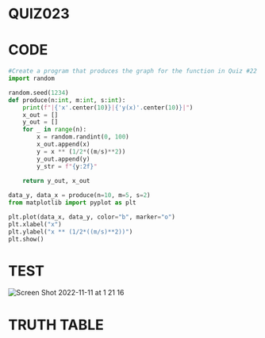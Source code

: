 # QUIZ023

# CODE
```.py
#Create a program that produces the graph for the function in Quiz #22  
import random

random.seed(1234)
def produce(n:int, m:int, s:int):
    print(f"|{'x'.center(10)}|{'y(x)'.center(10)}|")
    x_out = []
    y_out = []
    for _ in range(n):
        x = random.randint(0, 100)
        x_out.append(x)
        y = x ** (1/2*((m/s)**2))
        y_out.append(y)
        y_str = f"{y:2f}"
      
    return y_out, x_out

data_y, data_x = produce(n=10, m=5, s=2)
from matplotlib import pyplot as plt

plt.plot(data_x, data_y, color="b", marker="o")
plt.xlabel("x")
plt.ylabel("x ** (1/2*((m/s)**2))")
plt.show()
```
# TEST
![Screen Shot 2022-11-11 at 1 21 16](https://user-images.githubusercontent.com/111761417/201150199-a91217c2-9d05-430c-a01e-0fd28952921e.png)

# TRUTH TABLE

